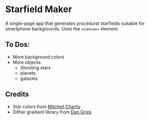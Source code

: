 # Starfield Maker

A single-page app that generates procedural starfields suitable for smartphone backgrounds. Uses the `<canvas>` element.

## To Dos:
* More background colors
* More objects:
  * Shooting stars
  * planets
  * galaxies

## Credits
* Star colors from [Mitchell Charity](http://www.vendian.org/mncharity/dir3/starcolor/)
* Dither gradient library from [Dan Gries](http://rectangleworld.com/blog/archives/713)
